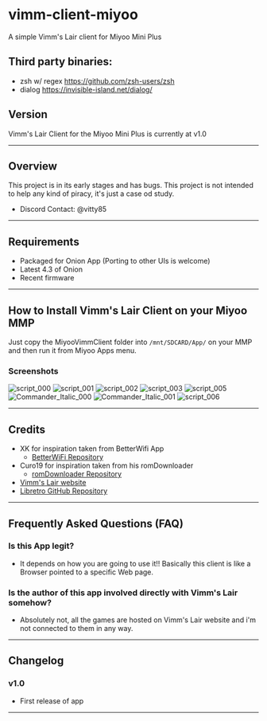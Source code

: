 # vimm-client-miyoo
A simple Vimm's Lair client for Miyoo Mini Plus

## Third party binaries:
- zsh w/ regex https://github.com/zsh-users/zsh
- dialog https://invisible-island.net/dialog/

## Version
Vimm's Lair Client for the Miyoo Mini Plus is currently at v1.0

---

## Overview

This project is in its early stages and has bugs. This project is not intended to help any kind of piracy, it's just a case od study.

- Discord Contact: @vitty85

---

## Requirements

- Packaged for Onion App (Porting to other UIs is welcome)
- Latest 4.3 of Onion
- Recent firmware

---

## How to Install Vimm's Lair Client on your Miyoo MMP

Just copy the MiyooVimmClient folder into `/mnt/SDCARD/App/` on your MMP and then run it from Miyoo Apps menu.

### Screenshots

   ![script_000](https://github.com/Vitty85/vimm-client-miyoo/assets/53129080/894c43c8-d601-4d5d-b360-277d337b7116)
   ![script_001](https://github.com/Vitty85/vimm-client-miyoo/assets/53129080/e4f2e6b9-aa50-4d65-9beb-b7a46d2cf790)
   ![script_002](https://github.com/Vitty85/vimm-client-miyoo/assets/53129080/b4d5593c-86fa-4442-9497-fcad98c760d9)
   ![script_003](https://github.com/Vitty85/vimm-client-miyoo/assets/53129080/019d8803-7744-4c25-abaf-ddb8948b5607)
   ![script_005](https://github.com/Vitty85/vimm-client-miyoo/assets/53129080/29fd8fa7-c1b2-4c33-8971-803bd7f7e7dc)
   ![Commander_Italic_000](https://github.com/Vitty85/vimm-client-miyoo/assets/53129080/10690733-67e2-49cd-b1e4-8d7bcad83b5b)
   ![Commander_Italic_001](https://github.com/Vitty85/vimm-client-miyoo/assets/53129080/05cb8009-7af7-4ab1-bcd1-5345af7e39fc)
   ![script_006](https://github.com/Vitty85/vimm-client-miyoo/assets/53129080/c3d32f55-362b-4c29-a1b1-d38579515fb9)

---

## Credits

- XK for inspiration taken from BetterWifi App
  - [BetterWiFi Repository](https://github.com/XK9274/better-wifi-miyoo)
- Curo19 for inspiration taken from his romDownloader
  - [romDownloader Repository](https://github.com/Curo19/romDownloader)
- [Vimm's Lair website](https://vimm.net)
- [Libretro GitHub Repository](https://github.com/libretro-thumbnails)

---

## Frequently Asked Questions (FAQ)

### Is this App legit?
- It depends on how you are going to use it!! Basically this client is like a Browser pointed to a specific Web page.

### Is the author of this app involved directly with Vimm's Lair somehow?
- Absolutely not, all the games are hosted on Vimm's Lair website and i'm not connected to them in any way.

---

## Changelog

### v1.0
   - First release of app

---
